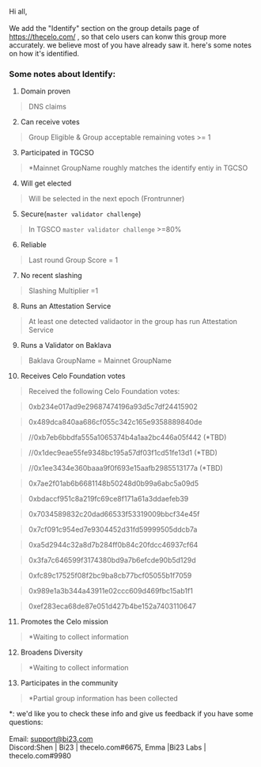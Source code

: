 Hi all,<br/>
     <br/>We add the "Identify" section on the group details page of https://thecelo.com/ , so that celo users can konw this group more accurately. we believe most of you have already saw it. here's some notes on how it's identified.<br/>

### Some notes about Identify:

1. Domain proven
> DNS claims

2. Can receive votes
> Group Eligible & Group acceptable remaining votes >= 1

3. Participated in TGCSO
> *Mainnet GroupName roughly matches the identify entiy in TGCSO

4. Will get elected
> Will be selected in the next epoch (Frontrunner)

5. Secure(`master validator challenge`)
> In TGSCO `master validator challenge` >=80%

6. Reliable
> Last round Group Score = 1

7. No recent slashing
> Slashing Multiplier =1

8. Runs an Attestation Service
> At least one detected validaotor in the group has run Attestation Service

9. Runs a Validator on Baklava
> Baklava GroupName = Mainnet GroupName

10. Receives Celo Foundation votes
> Received the following Celo Foundation votes:

> 0xb234e017ad9e29687474196a93d5c7df24415902

> 0x489dca840aa686cf055c342c165e9358889840de

> //0xb7eb6bbdfa555a1065374b4a1aa2bc446a05f442 (*TBD)

> //0x1dec9eae55fe9348bc195a57df03f1cd51fe13d1 (*TBD)

> //0x1ee3434e360baaa9f0f693e15aafb2985513177a (*TBD)

> 0x7ae2f01ab6b6681148b50248d0b99a6abc5a09d5

> 0xbdaccf951c8a219fc69ce8f171a61a3ddaefeb39

> 0x7034589832c20dad66533f53319009bbcf34e45f

> 0x7cf091c954ed7e9304452d31fd59999505ddcb7a

> 0xa5d2944c32a8d7b284ff0b84c20fdcc46937cf64

> 0x3fa7c646599f3174380bd9a7b6efcde90b5d129d

> 0xfc89c17525f08f2bc9ba8cb77bcf05055b1f7059

> 0x989e1a3b344a43911e02ccc609d469fbc15ab1f1

> 0xef283eca68de87e051d427b4be152a7403110647
  
11. Promotes the Celo mission
> *Waiting to collect information

12. Broadens Diversity
> *Waiting to collect information

13. Participates in the community
> *Partial group information has been collected

*: we'd like you to check these info and give us feedback if you have some questions:<br/>
<br/>Email: support@bi23.com
<br/>Discord:Shen | Bi23 | thecelo.com#6675, Emma |Bi23 Labs  | thecelo.com#9980

